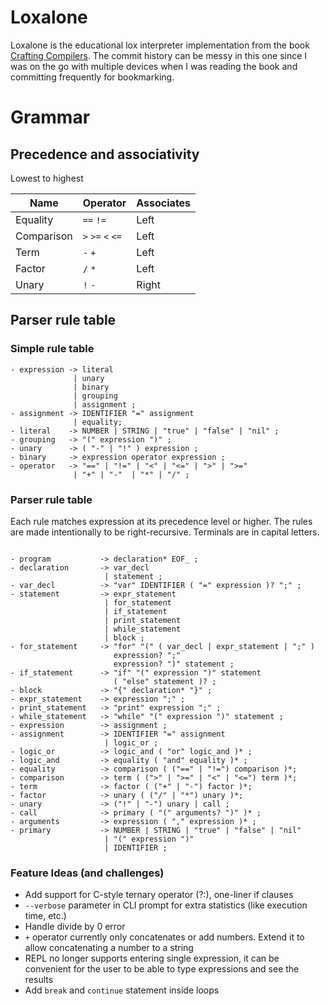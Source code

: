 # Loxalone

Loxalone is the educational lox interpreter implementation from the book 
[Crafting Compilers](https://craftinginterpreters.com/). The commit history can be messy in this one since I was
on the go with multiple devices when I was reading the book and committing frequently for bookmarking.

# Grammar

## Precedence and associativity

Lowest to highest

| Name       | Operator          | Associates |
|------------|-------------------|------------|
| Equality   | `==` `!=`         | Left       |
| Comparison | `>` `>=` `<` `<=` | Left       |
| Term       | `-` `+`           | Left       |
| Factor     | `/` `*`           | Left       |
| Unary      | `!` `-`           | Right      |

## Parser rule table

### Simple rule table

```
- expression -> literal
              | unary
              | binary
              | grouping 
              | assignment ;
- assignment -> IDENTIFIER "=" assignment 
              | equality;
- literal    -> NUMBER | STRING | "true" | "false" | "nil" ;
- grouping   -> "(" expression ")" ;
- unary      -> ( "-" | "!" ) expression ;
- binary     -> expression operator expression ;
- operator   -> "==" | "!=" | "<" | "<=" | ">" | ">="
              | "+" | "-"  | "*" | "/" ;
```

### Parser rule table

Each rule matches expression at its precedence level or higher.
The rules are made intentionally to be right-recursive.
Terminals are in capital letters.

```

- program           -> declaration* EOF_ ;
- declaration       -> var_decl
                     | statement ;
- var_decl          -> "var" IDENTIFIER ( "=" expression )? ";" ;
- statement         -> expr_statement
                     | for_statement
                     | if_statement
                     | print_statement
                     | while_statement 
                     | block ;
- for_statement     -> "for" "(" ( var_decl | expr_statement | ";" )
                       expression? ";"
                       expression? ")" statement ;
- if_statement      -> "if" "(" expression ")" statement
                       ( "else" statement )? ;
- block             -> "{" declaration* "}" ;
- expr_statement    -> expression ";" ;
- print_statement   -> "print" expression ";" ;
- while_statement   -> "while" "(" expression ")" statement ;
- expression        -> assignment ;
- assignment        -> IDENTIFIER "=" assignment
                     | logic_or ;
- logic_or          -> logic_and ( "or" logic_and )* ;
- logic_and         -> equality ( "and" equality )* ;
- equality          -> comparison ( ("==" | "!=") comparison )*;
- comparison        -> term ( (">" | ">=" | "<" | "<=") term )*;
- term              -> factor ( ("+" | "-") factor )*;
- factor            -> unary ( ("/" | "*") unary )*;
- unary             -> ("!" | "-") unary | call ;
- call              -> primary ( "(" arguments? ")" )* ;
- arguments         -> expression ( "," expression )* ;
- primary           -> NUMBER | STRING | "true" | "false" | "nil"
                     | "(" expression ")"
                     | IDENTIFIER ;

```

### Feature Ideas (and challenges)

- Add support for C-style ternary operator (?:), one-liner if clauses
- `--verbose` parameter in CLI prompt for extra statistics (like execution time, etc.)
- Handle divide by 0 error
- `+` operator currently only concatenates or add numbers. Extend it to allow concatenating a number to a string
- REPL no longer supports entering single expression, it can be convenient for the user to be able to type expressions
  and see the results
- Add `break` and `continue` statement inside loops